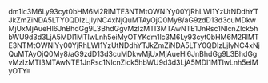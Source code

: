 dm1lc3M6Ly93cyt0bHM6M2RlMTE3NTMtOWNlYy00YjRhLWI1YzUtNDdhYTJkZmZiNDA5LTY0QDIzLjIyNC4xNjQuMTAyOjQ0My8/aG9zdD13d3cuMDkwMjUxMjAueHl6JnBhdGg9L3BhdGgvMzIzMTI3MTAwNTE1JnRsc1NlcnZlck5hbWU9d3d3LjA5MDI1MTIwLnh5eiMyOTYKdm1lc3M6Ly93cyt0bHM6M2RlMTE3NTMtOWNlYy00YjRhLWI1YzUtNDdhYTJkZmZiNDA5LTY0QDIzLjIyNC4xNjQuMTAyOjQ0My8/aG9zdD13d3cuMDkwMjUxMjAueHl6JnBhdGg9L3BhdGgvMzIzMTI3MTAwNTE1JnRsc1NlcnZlck5hbWU9d3d3LjA5MDI1MTIwLnh5eiMyOTY=
